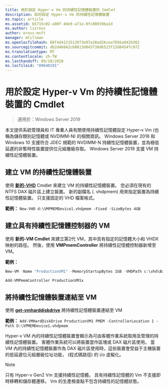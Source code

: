 ```yaml
---
title: 用於設定 Hyper-v Vm 的持續性記憶體裝置的 Cmdlet
description: 如何設定 Hyper-v Vm 的持續性記憶體裝置
ms.topic: article
ms.assetid: b5715c02-a90f-4de9-a71e-0fc08039ba1d
ms.author: lizross
author: eross-msft
manager: mtillman
ms.openlocfilehash: 68f4d4121513973e97a28ad26cea7856a842b302
ms.sourcegitcommit: db2d46842c68813d043738d6523f13d8454fc972
ms.translationtype: MT
ms.contentlocale: zh-TW
ms.lasthandoff: 09/10/2020
ms.locfileid: "89640191"
---
```

# <a name="cmdlets-for-configuring-persistent-memory-devices-for-hyper-v-vms"></a>用於設定 Hyper-v Vm 的持續性記憶體裝置的 Cmdlet

>適用於：Windows Server 2019

本文提供系統管理員和 IT 專業人員有關使用持續性記憶體設定 Hyper-v Vm (也稱為儲存類別記憶體或 NVDIMM-N) 的相關資訊。 Windows Server 2016 和 Windows 10 支援符合 JDEC 規範的 NVDIMM-N 持續性記憶體裝置，並為極低延遲的非暫時性裝置提供位元組層級存取。 Windows Server 2019 支援 VM 持續性記憶體裝置。

## <a name="create-a-persistent-memory-device-for-a-vm"></a>建立 VM 的持續性記憶體裝置

使用 **[新的-VHD](/powershell/module/hyper-v/new-vhd?view=win10-ps)** Cmdlet 來建立 VM 的持續性記憶體裝置。 您必須在現有的 NTFS DAX 磁片區上建立裝置。  新的副檔名 (. vhdpmem) 用來指定裝置為持續性記憶體裝置。 只支援固定的 VHD 檔案格式。

**範例：** `New-VHD d:\VMPMEMDevice1.vhdpmem -Fixed -SizeBytes 4GB`

## <a name="create-a-vm-with-a-persistent-memory-controller"></a>建立具有持續性記憶體控制器的 VM

使用 **新的-VM Cmdlet** 來建立第2代 VM，其中具有指定的記憶體大小和 VHDX 映射的路徑。 然後，使用 **VMPmemController** 將持續性記憶體控制器新增至 VM。

**範例：**

```powershell
New-VM -Name "ProductionVM1" -MemoryStartupBytes 1GB -VHDPath c:\vhd\BaseImage.vhdx

Add-VMPmemController ProductionVM1x
```

## <a name="attach-a-persistent-memory-device-to-a-vm"></a>將持續性記憶體裝置連結至 VM

使用 **[get-vmharddiskdrive](/powershell/module/hyper-v/add-vmharddiskdrive?view=win10-ps)** 將持續性記憶體裝置連結至 VM

**範例：** `Add-VMHardDiskDrive ProductionVM1 PMEM -ControllerLocation 1 -Path D:\VPMEMDevice1.vhdpmem`

Hyper-v VM 內的持續性記憶體裝置會顯示為可由客體作業系統取用及管理的持續性記憶體裝置。 客體作業系統可以將裝置當作區塊或 DAX 磁片區使用。 當 VM 內的持續性記憶體裝置作為 DAX 磁片區使用時，這些裝置會受益于主機裝置的低延遲位元組層級位址功能， (程式碼路徑) 的 i/o 虛擬化。

>[!NOTE]
>只有 Hyper-v Gen2 Vm 支援持續性記憶體。 具有持續性記憶體的 Vm 不支援即時移轉和儲存體遷移。 Vm 的生產檢查點不包含持續性的記憶體狀態。